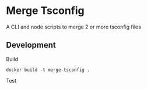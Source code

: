 # Merge Tsconfig

A CLI and node scripts to merge 2 or more tsconfig files

## Development

Build

```
docker build -t merge-tsconfig .
```

Test
